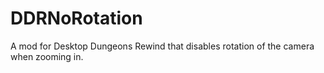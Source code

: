 # DDRNoRotation
A mod for Desktop Dungeons Rewind that disables rotation of the camera when zooming in.
